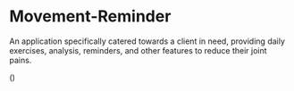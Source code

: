 # Movement-Reminder
An application specifically catered towards a client in need, providing daily exercises, analysis, reminders, and other features to reduce their joint pains. 

()
